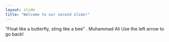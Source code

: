 ```yaml
---
layout: slide
title: "Welcome to our second slide!"
---
```

"Float like a butterfly, sting like a bee" . Muhammad Ali
Use the left arrow to go back!
